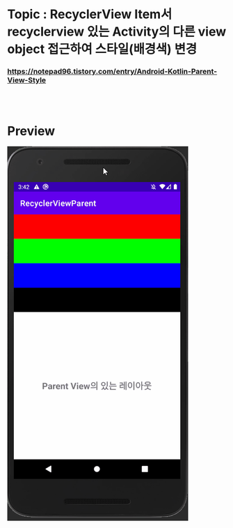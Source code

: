 # Topic : RecyclerView Item서 recyclerview 있는 Activity의 다른 view object 접근하여 스타일(배경색) 변경


### https://notepad96.tistory.com/entry/Android-Kotlin-Parent-View-Style


<br><br>

# Preview

![preview](preview.gif)
